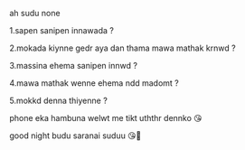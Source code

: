 ah sudu none 

1.sapen sanipen innawada ?

2.mokada kiynne gedr aya dan 
thama mawa mathak krnwd ?

3.massina ehema sanipen innwd ?

4.mawa mathak wenne ehema ndd madomt ?

5.mokkd denna thiyenne ?

phone eka hambuna welwt me tikt uththr dennko 😘


good night 
budu saranai suduu 😘🥰

